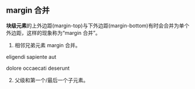 ## margin 合并

**块级元素**的上外边距(margin-top)与下外边距(margin-bottom)有时会合并为单个外边距，这样的现象称为“margin 合并”。

1. 相邻兄弟元素 margin 合并。

<p>eligendi sapiente aut</p>
<p>dolore occaecati deserunt</p>

2. 父级和第一个/最后一个子元素。

<hero />

<script setup>
import Negative from './demos/negative.vue'
import Hero from './demos/hero.vue'
</script>
